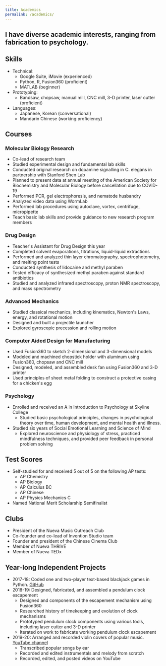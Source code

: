 ```yaml
---
title: Academics
permalink: /academics/
---
```


## I have diverse academic interests, ranging from fabrication to psychology.

## Skills
- Technical:
  - Google Suite, iMovie (experienced)
  - Python, R, Fusion360 (proficient)
  - MATLAB (beginner)
- Prototyping: 
  - Bandsaw, chopsaw, manual mill, CNC mill, 3-D printer, laser cutter (proficient)
- Languages: 
  - Japanese, Korean (conversational)
  - Mandarin Chinese (working proficiency)


## Courses

### Molecular Biology Research
- Co-lead of research team
- Studied experimental design and fundamental lab skills
- Conducted original research on dopamine signalling in C. elegans in partnership with Stanford Shen Lab
- Planned to present data at annual meeting of the American Society for Biochemistry and Molecular Biology before cancellation due to COVID-19
- Performed PCR, gel electrophoresis, and nematode husbandry
- Analyzed video data using WormLab
- Performed lab procedures using autoclave, vortex, centrifuge, micropipette
- Teach basic lab skills and provide guidance to new research program members

### Drug Design
- Teacher's Assistant for Drug Design this year
- Completed solvent evaporations, titrations, liquid-liquid extractions
- Performed and analyzed thin layer chromatography, spectrophotometry, and melting point tests
- Conducted synthesis of lidocaine and methyl paraben
- Tested efficacy of synthesized methyl paraben against standard antibiotics
- Studied and analyzed infrared spectroscopy, proton NMR spectroscopy, and mass spectrometry

### Advanced Mechanics
- Studied classical mechanics, including kinematics, Newton's Laws, energy, and rotational motion
- Designed and built a projectile launcher
- Explored gyroscopic precession and rolling motion

### Computer Aided Design for Manufacturing
- Used Fusion360 to sketch 2-dimensional and 3-dimensional models
- Modeled and machined chopstick holder with aluminum using Fusion360, chopsaw and CNC mill
- Designed, modeled, and assembled desk fan using Fusion360 and 3-D printer
- Used principles of sheet metal folding to construct a protective casing for a chicken's egg

### Psychology
- Enrolled and received an A in Introduction to Psychology at Skyline College
  - Studied basic psychological principles, changes in psychological theory over time, human development, and mental health and illness.
- Studied six years of Social Emotional Learning and Science of Mind
  - Explored neuroscience and physiology of stress, practiced mindfulness techniques, and provided peer feedback in personal problem solving
  
## Test Scores
- Self-studied for and received 5 out of 5 on the following AP tests:
  - AP Chemistry
  - AP Biology
  - AP Calculus BC
  - AP Chinese
  - AP Physics Mechanics C
- Named National Merit Scholarship Semifinalist
  
## Clubs
- President of the Nueva Music Outreach Club
- Co-founder and co-lead of Invention Studio team
- Founder and president of the Chinese Cinema Club
- Member of Nueva THRIVE
- Member of Nueva TEDx

## Year-long Independent Projects
- 2017-18: Coded one and two-player text-based blackjack games in Python. [GitHub](https://github.com/matsaki289/Blackjack-Matthew-Sakiyama)
- 2018-19: Designed, fabricated, and assembled a pendulum clock escapement
  - Designed and components of the escapement mechanism using Fusion360
  - Researched history of timekeeping and evolution of clock mechanisms
  - Prototyped pendulum clock components using various tools, including laser cutter and 3-D printer
  - Iterated on work to fabricate working pendulum clock escapement
- 2019-20: Arranged and recorded violin covers of popular music. [YouTube channel](https://www.youtube.com/channel/UCcLpjjeejgypzPr9JH2ipZw)
  - Transcribed popular songs by ear
  - Recorded and edited instrumentals and melody from scratch
  - Recorded, edited, and posted videos on YouTube
